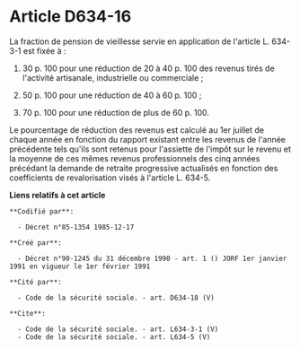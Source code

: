 # Article D634-16

La fraction de pension de vieillesse servie en application de l'article L. 634-3-1 est fixée à :

1. 30 p. 100 pour une réduction de 20 à 40 p. 100 des revenus tirés de l'activité artisanale, industrielle ou commerciale ;

2. 50 p. 100 pour une réduction de 40 à 60 p. 100 ;

3. 70 p. 100 pour une réduction de plus de 60 p. 100.

Le pourcentage de réduction des revenus est calculé au 1er juillet de chaque année en fonction du rapport existant entre les
revenus de l'année précédente tels qu'ils sont retenus pour l'assiette de l'impôt sur le revenu et la moyenne de ces mêmes
revenus professionnels des cinq années précédant la demande de retraite progressive actualisés en fonction des coefficients
de revalorisation visés à l'article L. 634-5.

**Liens relatifs à cet article**

	**Codifié par**:

	  - Décret n°85-1354 1985-12-17

	**Créé par**:

	  - Décret n°90-1245 du 31 décembre 1990 - art. 1 () JORF 1er janvier 1991 en vigueur le 1er février 1991

	**Cité par**:

	  - Code de la sécurité sociale. - art. D634-18 (V)

	**Cite**:

	  - Code de la sécurité sociale. - art. L634-3-1 (V)
	  - Code de la sécurité sociale. - art. L634-5 (V)
